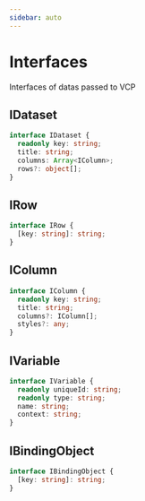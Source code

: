```yaml
---
sidebar: auto
---
```


# Interfaces

Interfaces of datas passed to VCP

## IDataset

```ts
interface IDataset {
  readonly key: string;
  title: string;
  columns: Array<IColumn>;
  rows?: object[];
}
```

## IRow

```ts
interface IRow {
  [key: string]: string;
}
```

## IColumn

```ts
interface IColumn {
  readonly key: string;
  title: string;
  columns?: IColumn[];
  styles?: any;
}
```

## IVariable

```ts
interface IVariable {
  readonly uniqueId: string;
  readonly type: string;
  name: string;
  context: string;
}
```

## IBindingObject

```ts
interface IBindingObject {
  [key: string]: string;
}
```
